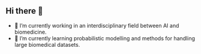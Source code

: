 ## Hi there 👋
- 🔭 I’m currently working in an interdisciplinary field between AI and biomedicine.
- 🌱 I’m currently learning probabilistic modelling and methods for handling large biomedical datasets.


<!--
**flix-dev432/flix-dev432** is a ✨ _special_ ✨ repository because its `README.md` (this file) appears on your GitHub profile.

Here are some ideas to get you started:

- 🔭 I’m currently working on ...
- 🌱 I’m currently learning ...
- 👯 I’m looking to collaborate on ...
- 🤔 I’m looking for help with ...
- 💬 Ask me about ...
- 📫 How to reach me: ...
- 😄 Pronouns: ...
- ⚡ Fun fact: ...
-->
